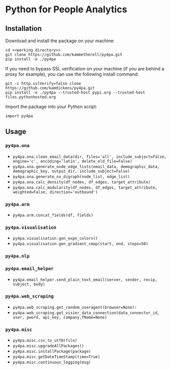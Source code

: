# Python for People Analytics

## Installation

Download and install the package on your machine:
```
cd <<working directory>>
git clone https://github.com/kammetherell/py4pa.git
pip install -e ./py4pa
```

If you need to bypass SSL verification on your machine (if you are behind a proxy for example), you can use the following install command:
```
git -c http.sslVerify=false clone https://github.com/kamdickens/py4pa.git
pip install -e ./py4pa --trusted-host pypi.org --trusted-host files.pythonhosted.org
```

Import the package into your Python script:
```
import py4pa
```

## Usage

### `py4pa.ona`

- `py4pa.ona.clean_email_data(dir, files='all', include_subject=False, engine='c', encoding='latin', delete_old_file=False)`
- `py4pa.ona.generate_node_edge_lists(email_data, demographic_data, demographic_key, output_dir, include_subject=False)`
- `py4pa.ona.generate_nx_digraph(node_list, edge_list)`
- `py4pa.ona.calc_density(df_nodes, df_edges, target_attribute)`
- `py4pa.ona.calc_modularity(df_nodes, df_edges, target_attribute, weighted=False, direction='outbound')`

### `py4pa.arm`

- `py4pa.arm.concat_fields(df, fields)`

### `py4pa.visualisation`

- `py4pa.visualisation.gen_expn_colors()`
- `py4pa.visualisation.gen_gradient_cmap(start, end, steps=50)`

### `py4pa.nlp`

### `py4pa.email_helper`

- `py4pa.email_helper.send_plain_text_email(server, sender, recip, subject, body)`

### `py4pa.web_scraping`

- `py4pa.web_scraping.get_random_useragent(browser=None):`
- `py4pa.web_scraping.get_visier_data_connection(data_connector_id, user, pword, api_key, company,fName=None)`

### `py4pa.misc`

- `py4pa.misc.csv_to_utf8(file)`
- `py4pa.misc.upgradeAllPackages()`
- `py4pa.misc.installPackage(package)`
- `py4pa.misc.getDateTimeStamp(time=True)`
- `py4pa.misc.continuous_logging(msg)`
